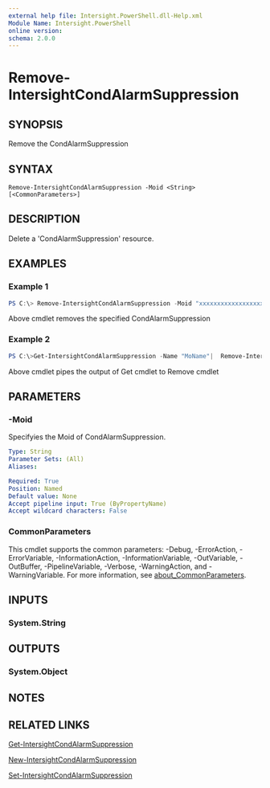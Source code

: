 ```yaml
---
external help file: Intersight.PowerShell.dll-Help.xml
Module Name: Intersight.PowerShell
online version:
schema: 2.0.0
---
```


# Remove-IntersightCondAlarmSuppression

## SYNOPSIS
Remove the CondAlarmSuppression

## SYNTAX

```
Remove-IntersightCondAlarmSuppression -Moid <String> [<CommonParameters>]
```

## DESCRIPTION
Delete a &apos;CondAlarmSuppression&apos; resource.

## EXAMPLES

### Example 1
```powershell
PS C:\> Remove-IntersightCondAlarmSuppression -Moid "xxxxxxxxxxxxxxxxxxxxxxxxxxx"
```
Above cmdlet removes the specified CondAlarmSuppression 

### Example 2
```powershell
PS C:\>Get-IntersightCondAlarmSuppression -Name "MoName"|  Remove-IntersightCondAlarmSuppression
```
Above cmdlet pipes the output of Get cmdlet to Remove cmdlet

## PARAMETERS

### -Moid
Specifyies the Moid of CondAlarmSuppression.

```yaml
Type: String
Parameter Sets: (All)
Aliases:

Required: True
Position: Named
Default value: None
Accept pipeline input: True (ByPropertyName)
Accept wildcard characters: False
```

### CommonParameters
This cmdlet supports the common parameters: -Debug, -ErrorAction, -ErrorVariable, -InformationAction, -InformationVariable, -OutVariable, -OutBuffer, -PipelineVariable, -Verbose, -WarningAction, and -WarningVariable. For more information, see [about_CommonParameters](http://go.microsoft.com/fwlink/?LinkID=113216).

## INPUTS

### System.String

## OUTPUTS

### System.Object
## NOTES

## RELATED LINKS

[Get-IntersightCondAlarmSuppression](./Get-IntersightCondAlarmSuppression.md)

[New-IntersightCondAlarmSuppression](./New-IntersightCondAlarmSuppression.md)

[Set-IntersightCondAlarmSuppression](./Set-IntersightCondAlarmSuppression.md)

